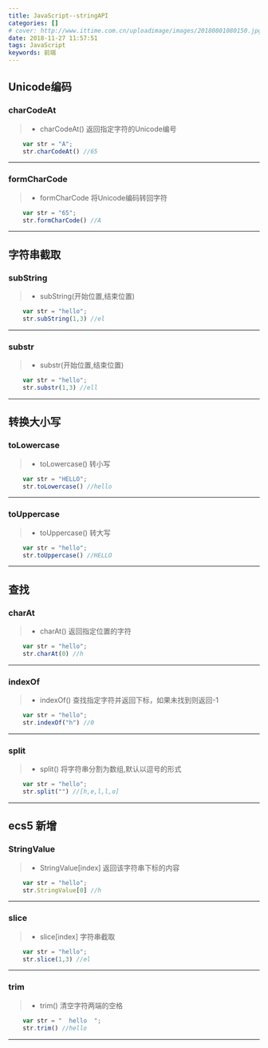 ```yaml
---
title: JavaScript--stringAPI
categories: []
# cover: http://www.ittime.com.cn/uploadimage/images/20180801080150.jpg
date: 2018-11-27 11:57:51
tags: JavaScript
keywords: 前端 
---
```


## Unicode编码
### charCodeAt
> * charCodeAt() 返回指定字符的Unicode编号
```javascript
	var str = "A";
	str.charCodeAt() //65
```
------
### formCharCode 
>* formCharCode 将Unicode编码转回字符
```javascript
	var str = "65";
	str.formCharCode() //A
```
------

## 字符串截取
### subString 
>* subString(开始位置,结束位置)
```javascript
	var str = "hello";
	str.subString(1,3) //el
```
------

### substr
>* substr(开始位置,结束位置)  
```javascript
	var str = "hello";
	str.substr(1,3) //ell
```
------

## 转换大小写
### toLowercase
>* toLowercase() 转小写
```javascript
	var str = "HELLO";
	str.toLowercase() //hello
```
------

### toUppercase
>* toUppercase() 转大写
```javascript
	var str = "hello";
	str.toUppercase() //HELLO
```
------

## 查找
### charAt
>* charAt() 返回指定位置的字符
```javascript
	var str = "hello";
	str.charAt(0) //h
```
------

### indexOf
>* indexOf() 查找指定字符并返回下标，如果未找到则返回-1
```javascript
	var str = "hello";
	str.indexOf("h") //0
```
------

### split
>* split() 将字符串分割为数组,默认以逗号的形式
```javascript
	var str = "hello";
	str.split("") //[h,e,l,l,o]
```
------

## ecs5 新增
### StringValue
>* StringValue[index] 返回该字符串下标的内容
```javascript
	var str = "hello";
	str.StringValue[0] //h
```
------

### slice
>* slice[index] 字符串截取
```javascript
	var str = "hello";
	str.slice(1,3) //el
```
------

### trim
>* trim() 清空字符两端的空格
```javascript
	var str = "  hello  ";
	str.trim() //hello
```
------












